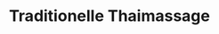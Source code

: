 ---
title: "Traditionelle Thaimassage"
url: /wallersdorf/traditionelle-thaimassage/
shop: Massage
---